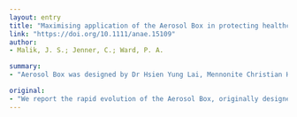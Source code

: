 ```yaml
---
layout: entry
title: "Maximising application of the Aerosol Box in protecting healthcare workers during the covid-19 pandemic"
link: "https://doi.org/10.1111/anae.15109"
author:
- Malik, J. S.; Jenner, C.; Ward, P. A.

summary:
- "Aerosol Box was designed by Dr Hsien Yung Lai, Mennonite Christian Hospital, Taiwan. It was designed to provide a physical barrier to droplet and/or aerosol exposure. An increased infection rate has been reported in healthcare workers internationally. The original model was based on a simple cuboid design, with two access ports for arms."

original:
- "We report the rapid evolution of the Aerosol Box, originally designed by Dr Hsien Yung Lai, Mennonite Christian Hospital, Taiwan [1]. The Aerosol Box was intended to protect healthcare workers performing aerosol generating procedures (AGPs), specifically tracheal intubation, by providing a physical barrier to droplet and/or aerosol exposure [2]. An increased infection rate has been reported in healthcare workers internationally, particularly when the level of personal protective equipment (PPE) has been inadequate or when the supply of PPE has been depleted [3]. The Aerosol Box can be made of transparent acrylic or polycarbonate sheeting, and is re-usable after careful decontamination with an appropriate cleansing agent. The original model was based on a simple cuboid design, with two access ports for arms."
---
```


